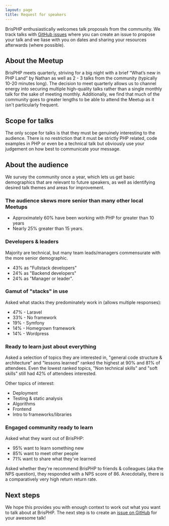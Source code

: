 ```yaml
---
layout: page
title: Request for speakers
---
```


BrisPHP enthusiastically welcomes talk proposals from the community. We track talks with 
[GitHub issues](https://github.com/brisphp/meetups) where you can create an issue to propose your talk and we liase
with you on dates and sharing your resources afterwards (where possible).

## About the Meetup

BrisPHP meets quarterly, striving for a big night with a brief “What’s new in PHP Land” by Nathan as well as 2 - 3 talks
 from the community (typically 10-20 minutes long). The decision to meet quarterly allows us to channel energy into 
 securing multiple high-quality talks rather than a single monthly talk for the sake of meeting monthly. Additionally,
 we find that much of the community goes to greater lengths to be able to attend the Meetup as it isn't particularly 
 frequent. 

## Scope for talks

The only scope for talks is that they must be genuinely interesting to the audience. There is no 
 restriction that it must be strictly PHP related, code examples in PHP or even be a technical talk but obviously use 
 your judgement on how best to communicate your message.
 
## About the audience
 
We survey the community once a year, which lets us get basic demographics that are relevant to future speakers, as well
as identifying desired talk themes and areas for improvement.

### The audience skews more senior than many other local Meetups

* Approximately 60% have been working with PHP for greater than 10 years
* Nearly 25% greater than 15 years.

### Developers & leaders

Majority are technical, but many team leads/managers commensurate with the more senior demographic. 

* 43% as "Fullstack developers"
* 24% as "Backend developers"
* 24% as "Manager or leader".

### Gamut of "stacks" in use

Asked what stacks they predominately work in (allows multiple responses):

* 47% - Laravel
* 33% - No framework
* 19% - Symfony
* 14% - Homegrown framework
* 14% - Wordpress

### Ready to learn just about everything

Asked a selection of topics they are interested in, "general code structure & architecture" and
 "lessons learned" ranked the highest at 90% and 81% of attendees. Even the lowest ranked topics, "Non technical skills"
  and "soft skills" still had 42% of attendees interested.

Other topics of interest:
* Deployment
* Testing & static analysis
* Algorithms
* Frontend
* Intro to frameworks/libraries

### Engaged community ready to learn

Asked what they want out of BrisPHP:

* 95% want to learn something new
* 85% want to meet other people
* 71% want to share what they've learned

Asked whether they're recommend BrisPHP to friends & colleagues (aka the NPS question), they responded with a 
NPS score of 86. Anecdotally, there is a comparatively very high return return rate.

## Next steps

We hope this provides you with enough context to work out what you want to talk about at BrisPHP. The next step is
to create an [issue on GitHub](https://github.com/brisphp/meetups) for your awesome talk!
